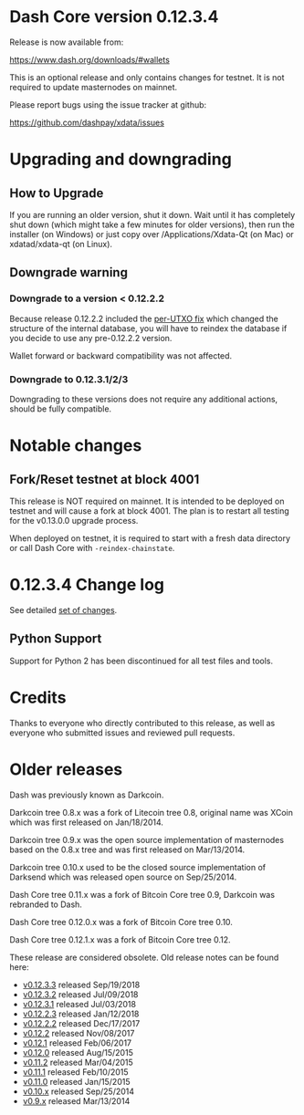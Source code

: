 Dash Core version 0.12.3.4
==========================

Release is now available from:

  <https://www.dash.org/downloads/#wallets>

This is an optional release and only contains changes for testnet. It is not required to update masternodes on mainnet.

Please report bugs using the issue tracker at github:

  <https://github.com/dashpay/xdata/issues>


Upgrading and downgrading
=========================

How to Upgrade
--------------

If you are running an older version, shut it down. Wait until it has completely
shut down (which might take a few minutes for older versions), then run the
installer (on Windows) or just copy over /Applications/Xdata-Qt (on Mac) or
xdatad/xdata-qt (on Linux).

Downgrade warning
-----------------

### Downgrade to a version < 0.12.2.2

Because release 0.12.2.2 included the [per-UTXO fix](release-notes/xdata/release-notes-0.12.2.2.md#per-utxo-fix)
which changed the structure of the internal database, you will have to reindex
the database if you decide to use any pre-0.12.2.2 version.

Wallet forward or backward compatibility was not affected.

### Downgrade to 0.12.3.1/2/3

Downgrading to these versions does not require any additional actions, should be
fully compatible.


Notable changes
===============

Fork/Reset testnet at block 4001
--------------------------------

This release is NOT required on mainnet. It is intended to be deployed on testnet and will cause a fork at block 4001.
The plan is to restart all testing for the v0.13.0.0 upgrade process.

When deployed on testnet, it is required to start with a fresh data directory or call Dash Core with `-reindex-chainstate`.

0.12.3.4 Change log
===================

See detailed [set of changes](https://github.com/dashpay/xdata/compare/v0.12.3.3...dashpay:v0.12.3.4).

Python Support
--------------

Support for Python 2 has been discontinued for all test files and tools.

Credits
=======

Thanks to everyone who directly contributed to this release,
as well as everyone who submitted issues and reviewed pull requests.


Older releases
==============

Dash was previously known as Darkcoin.

Darkcoin tree 0.8.x was a fork of Litecoin tree 0.8, original name was XCoin
which was first released on Jan/18/2014.

Darkcoin tree 0.9.x was the open source implementation of masternodes based on
the 0.8.x tree and was first released on Mar/13/2014.

Darkcoin tree 0.10.x used to be the closed source implementation of Darksend
which was released open source on Sep/25/2014.

Dash Core tree 0.11.x was a fork of Bitcoin Core tree 0.9,
Darkcoin was rebranded to Dash.

Dash Core tree 0.12.0.x was a fork of Bitcoin Core tree 0.10.

Dash Core tree 0.12.1.x was a fork of Bitcoin Core tree 0.12.

These release are considered obsolete. Old release notes can be found here:

- [v0.12.3.3](https://github.com/dashpay/xdata/blob/master/doc/release-notes/xdata/release-notes-0.12.3.3.md) released Sep/19/2018
- [v0.12.3.2](https://github.com/dashpay/xdata/blob/master/doc/release-notes/xdata/release-notes-0.12.3.2.md) released Jul/09/2018
- [v0.12.3.1](https://github.com/dashpay/xdata/blob/master/doc/release-notes/xdata/release-notes-0.12.3.1.md) released Jul/03/2018
- [v0.12.2.3](https://github.com/dashpay/xdata/blob/master/doc/release-notes/xdata/release-notes-0.12.2.3.md) released Jan/12/2018
- [v0.12.2.2](https://github.com/dashpay/xdata/blob/master/doc/release-notes/xdata/release-notes-0.12.2.2.md) released Dec/17/2017
- [v0.12.2](https://github.com/dashpay/xdata/blob/master/doc/release-notes/xdata/release-notes-0.12.2.md) released Nov/08/2017
- [v0.12.1](https://github.com/dashpay/xdata/blob/master/doc/release-notes/xdata/release-notes-0.12.1.md) released Feb/06/2017
- [v0.12.0](https://github.com/dashpay/xdata/blob/master/doc/release-notes/xdata/release-notes-0.12.0.md) released Aug/15/2015
- [v0.11.2](https://github.com/dashpay/xdata/blob/master/doc/release-notes/xdata/release-notes-0.11.2.md) released Mar/04/2015
- [v0.11.1](https://github.com/dashpay/xdata/blob/master/doc/release-notes/xdata/release-notes-0.11.1.md) released Feb/10/2015
- [v0.11.0](https://github.com/dashpay/xdata/blob/master/doc/release-notes/xdata/release-notes-0.11.0.md) released Jan/15/2015
- [v0.10.x](https://github.com/dashpay/xdata/blob/master/doc/release-notes/xdata/release-notes-0.10.0.md) released Sep/25/2014
- [v0.9.x](https://github.com/dashpay/xdata/blob/master/doc/release-notes/xdata/release-notes-0.9.0.md) released Mar/13/2014

